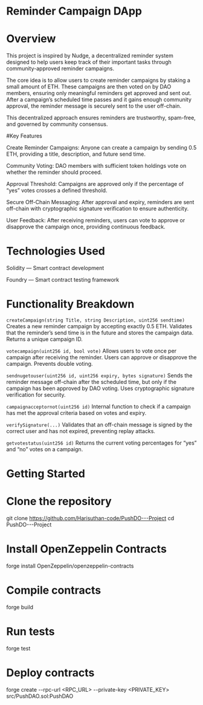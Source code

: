 # Reminder Campaign DApp

# Overview
This project is inspired by Nudge, a decentralized reminder system designed to help users keep track of their important tasks through community-approved reminder campaigns.

The core idea is to allow users to create reminder campaigns by staking a small amount of ETH. These campaigns are then voted on by DAO members, ensuring only meaningful reminders get approved and sent out. After a campaign’s scheduled time passes and it gains enough community approval, the reminder message is securely sent to the user off-chain.

This decentralized approach ensures reminders are trustworthy, spam-free, and governed by community consensus.

#Key Features

Create Reminder Campaigns: Anyone can create a campaign by sending 0.5 ETH, providing a title, description, and future send time.

Community Voting: DAO members with sufficient token holdings vote on whether the reminder should proceed.

Approval Threshold: Campaigns are approved only if the percentage of “yes” votes crosses a defined threshold.

Secure Off-Chain Messaging: After approval and expiry, reminders are sent off-chain with cryptographic signature verification to ensure authenticity.

User Feedback: After receiving reminders, users can vote to approve or disapprove the campaign once, providing continuous feedback.

# Technologies Used

Solidity — Smart contract development

Foundry — Smart contract testing framework

# Functionality Breakdown

`createCampaign(string Title, string Description, uint256 sendtime)`
Creates a new reminder campaign by accepting exactly 0.5 ETH. Validates that the reminder’s send time is in the future and stores the campaign data. Returns a unique campaign ID.

`votecampaign(uint256 id, bool vote)`
Allows users to vote once per campaign after receiving the reminder. Users can approve or disapprove the campaign. Prevents double voting.

`sendnugetouser(uint256 id, uint256 expiry, bytes signature)`
Sends the reminder message off-chain after the scheduled time, but only if the campaign has been approved by DAO voting. Uses cryptographic signature verification for security.

`campaignacceptornot(uint256 id)`
Internal function to check if a campaign has met the approval criteria based on votes and expiry.

`verifySignature(...)`
Validates that an off-chain message is signed by the correct user and has not expired, preventing replay attacks.

`getvotestatus(uint256 id)`
Returns the current voting percentages for “yes” and “no” votes on a campaign.





# Getting Started


# Clone the repository
git clone <https://github.com/Harisuthan-code/PushDO---Project>
cd PushDO---Project

# Install OpenZeppelin Contracts
forge install OpenZeppelin/openzeppelin-contracts


# Compile contracts

forge build


# Run tests

forge test

# Deploy contracts

forge create --rpc-url <RPC_URL> --private-key <PRIVATE_KEY> src/PushDAO.sol:PushDAO










